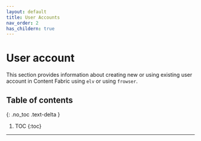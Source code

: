 ```yaml
---
layout: default
title: User Accounts
nav_order: 2
has_childern: true
---
```


# User account

This section provides information about creating new or using existing user account in Content Fabric using `elv` or using `frowser`.

## Table of contents
{: .no_toc .text-delta }

1. TOC
{:toc}

---


